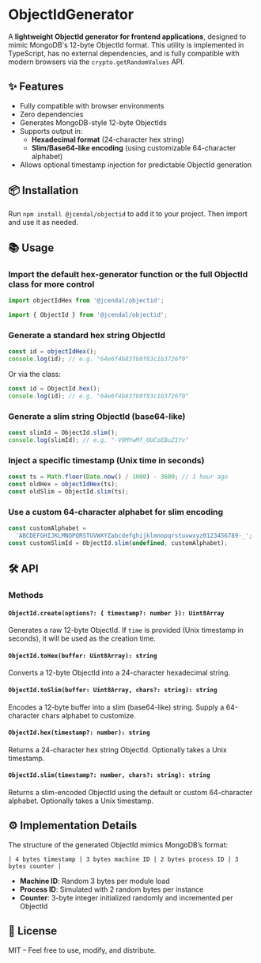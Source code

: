 # ObjectIdGenerator

A **lightweight ObjectId generator for frontend applications**, designed to mimic MongoDB's 12-byte ObjectId format. This utility is implemented in TypeScript, has no external dependencies, and is fully compatible with modern browsers via the `crypto.getRandomValues` API.

## ✨ Features

- Fully compatible with browser environments
- Zero dependencies
- Generates MongoDB-style 12-byte ObjectIds
- Supports output in:
  - **Hexadecimal format** (24-character hex string)
  - **Slim/Base64-like encoding** (using customizable 64-character alphabet)
- Allows optional timestamp injection for predictable ObjectId generation

## 📦 Installation

Run `npm install @jcendal/objectid` to add it to your project. Then import and use it as needed.

## 📚 Usage

### Import the default hex-generator function or the full ObjectId class for more control

```ts
import objectIdHex from '@jcendal/objectid';
```

```ts
import { ObjectId } from '@jcendal/objectid';
```

### Generate a standard hex string ObjectId

```ts
const id = objectIdHex();
console.log(id); // e.g. "64e6f4b83fb0f83c1b3726f0"
```

Or via the class:

```ts
const id = ObjectId.hex();
console.log(id); // e.g. "64e6f4b83fb0f83c1b3726f0"
```

### Generate a slim string ObjectId (base64-like)

```ts
const slimId = ObjectId.slim();
console.log(slimId); // e.g. "-V9MYwMf_OUCoEBuZ1Yv"
```

### Inject a specific timestamp (Unix time in seconds)

```ts
const ts = Math.floor(Date.now() / 1000) - 3600; // 1 hour ago
const oldHex = objectIdHex(ts);
const oldSlim = ObjectId.slim(ts);
```

### Use a custom 64-character alphabet for slim encoding

```ts
const customAlphabet =
  'ABCDEFGHIJKLMNOPQRSTUVWXYZabcdefghijklmnopqrstuvwxyz0123456789-_';
const customSlimId = ObjectId.slim(undefined, customAlphabet);
```

## 🛠 API

### Methods

#### `ObjectId.create(options?: { timestamp?: number }): Uint8Array`

Generates a raw 12-byte ObjectId. If `time` is provided (Unix timestamp in seconds), it will be used as the creation time.

#### `ObjectId.toHex(buffer: Uint8Array): string`

Converts a 12-byte ObjectId into a 24-character hexadecimal string.

#### `ObjectId.toSlim(buffer: Uint8Array, chars?: string): string`

Encodes a 12-byte buffer into a slim (base64-like) string. Supply a 64-character chars alphabet to customize.

#### `ObjectId.hex(timestamp?: number): string`

Returns a 24-character hex string ObjectId. Optionally takes a Unix timestamp.

#### `ObjectId.slim(timestamp?: number, chars?: string): string`

Returns a slim-encoded ObjectId using the default or custom 64-character alphabet. Optionally takes a Unix timestamp.

## ⚙️ Implementation Details

The structure of the generated ObjectId mimics MongoDB’s format:

```
| 4 bytes timestamp | 3 bytes machine ID | 2 bytes process ID | 3 bytes counter |
```

- **Machine ID**: Random 3 bytes per module load
- **Process ID**: Simulated with 2 random bytes per instance
- **Counter**: 3-byte integer initialized randomly and incremented per ObjectId

## 📄 License

MIT – Feel free to use, modify, and distribute.

